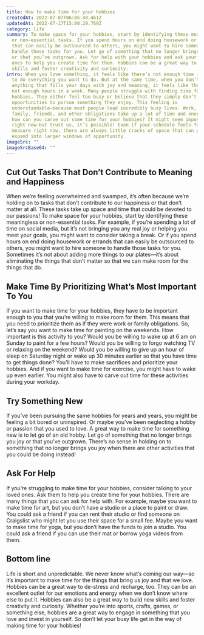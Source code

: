 ```yaml
---
title: How to make time for your hobbies
createdAt: 2022-07-07T06:05:40.461Z
updatedAt: 2022-07-17T15:00:29.769Z
category: life
summary: To make space for your hobbies, start by identifying these meaningless
  or non-essential tasks. If you spend hours on end doing housework or errands
  that can easily be outsourced to others, you might want to hire someone to
  handle those tasks for you. Let go of something that no longer brings you joy
  or that you’ve outgrown. Ask for help with your hobbies and ask your loved
  ones to help you create time for them. Hobbies can be a great way to build new
  skills and foster creativity and curiosity.
intro: When you love something, it feels like there’s not enough time in the day
  to do everything you want to do. But at the same time, when you don’t have
  anything that fills your days with joy and meaning, it feels like there are
  not enough hours in a week. Many people struggle with finding time for their
  hobbies. They either feel too busy or believe that they simply don’t have the
  opportunities to pursue something they enjoy. This feeling is
  understandable—because most people lead incredibly busy lives. Work, school,
  family, friends, and other obligations take up a lot of time and energy. So
  how can you carve out some time for your hobbies? It might seem impossible
  right now—but trust us, it’s possible! Even if your schedule feels full beyond
  measure right now, there are always little cracks of space that can grow and
  expand into larger windows of opportunity.
imageSrc: ""
imageSrcBase64: ""
---
```


## Cut Out Tasks That Don’t Contribute to Meaning and Happiness

When we’re feeling overwhelmed and swamped, it’s often because we’re holding on to tasks that don’t contribute to our happiness or that don’t matter at all. These tasks take up space and time that could be devoted to our passions! To make space for your hobbies, start by identifying these meaningless or non-essential tasks. For example, if you’re spending a lot of time on social media, but it’s not bringing you any real joy or helping you meet your goals, you might want to consider taking a break. Or if you spend hours on end doing housework or errands that can easily be outsourced to others, you might want to hire someone to handle those tasks for you. Sometimes it’s not about adding more things to our plates—it’s about eliminating the things that don’t matter so that we can make room for the things that do.

## Make Time By Prioritizing What’s Most Important To You

If you want to make time for your hobbies, they have to be important enough to you that you’re willing to make room for them. This means that you need to prioritize them as if they were work or family obligations. So, let’s say you want to make time for painting on the weekends. How important is this activity to you? Would you be willing to wake up at 6 am on Sunday to paint for a few hours? Would you be willing to forgo watching TV or relaxing on the weekend? Would you be willing to give up an hour of sleep on Saturday night or wake up 30 minutes earlier so that you have time to get things done? You’ll have to make sacrifices and prioritize your hobbies. And if you want to make time for exercise, you might have to wake up even earlier. You might also have to carve out time for these activities during your workday.

## Try Something New

If you’ve been pursuing the same hobbies for years and years, you might be feeling a bit bored or uninspired. Or maybe you’ve been neglecting a hobby or passion that you used to love. A great way to make time for something new is to let go of an old hobby. Let go of something that no longer brings you joy or that you’ve outgrown. There’s no sense in holding on to something that no longer brings you joy when there are other activities that you could be doing instead!

## Ask For Help

If you’re struggling to make time for your hobbies, consider talking to your loved ones. Ask them to help you create time for your hobbies. There are many things that you can ask for help with. For example, maybe you want to make time for art, but you don’t have a studio or a place to paint or draw. You could ask a friend if you can rent their studio or find someone on Craigslist who might let you use their space for a small fee. Maybe you want to make time for yoga, but you don’t have the funds to join a studio. You could ask a friend if you can use their mat or borrow yoga videos from them.

## Bottom line

Life is short and unpredictable. We never know what’s coming our way—so it’s important to make time for the things that bring us joy and that we love. Hobbies can be a great way to de-stress and recharge, too. They can be an excellent outlet for our emotions and energy when we don’t know where else to put it. Hobbies can also be a great way to build new skills and foster creativity and curiosity. Whether you’re into sports, crafts, games, or something else, hobbies are a great way to engage in something that you love and invest in yourself. So don’t let your busy life get in the way of making time for your hobbies!
